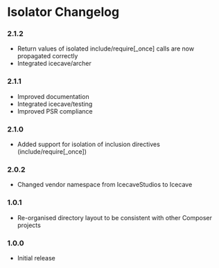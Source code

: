 # Isolator Changelog

### 2.1.2

* Return values of isolated include/require[_once] calls are now propagated correctly
* Integrated icecave/archer

### 2.1.1

* Improved documentation
* Integrated icecave/testing
* Improved PSR compliance

### 2.1.0

* Added support for isolation of inclusion directives (include/require[_once])

### 2.0.2

* Changed vendor namespace from IcecaveStudios to Icecave

### 1.0.1

* Re-organised directory layout to be consistent with other Composer projects

### 1.0.0

* Initial release
